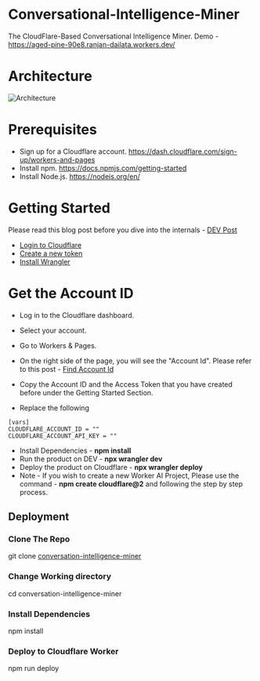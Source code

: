 # Conversational-Intelligence-Miner
The CloudFlare-Based Conversational Intelligence Miner. Demo - https://aged-pine-90e8.ranjan-dailata.workers.dev/

# Architecture

![Architecture](https://github.com/ranjancse26/conversation-intelligence-miner/assets/2565797/f964a55f-5c10-4612-9586-57862f51692b)

# ​​Prerequisites
- Sign up for a Cloudflare account. https://dash.cloudflare.com/sign-up/workers-and-pages
- Install npm. https://docs.npmjs.com/getting-started
- Install Node.js. https://nodejs.org/en/

# Getting Started
Please read this blog post before you dive into the internals - 
[DEV Post](https://dev.to/ranjancse/conversation-intelligence-miner-15bl-temp-slug-8794048)

- [Login to Cloudflare](https://dash.cloudflare.com/)
- [Create a new token](https://dash.cloudflare.com/profile/api-tokens)
- [Install Wrangler](https://developers.cloudflare.com/workers/wrangler/install-and-update/)

# Get the Account ID

- Log in to the Cloudflare dashboard.
- Select your account.
- Go to Workers & Pages.
- On the right side of the page, you will see the "Account Id". Please refer to this post - [Find Account Id](https://developers.cloudflare.com/fundamentals/setup/find-account-and-zone-ids)

- Copy the Account ID and the Access Token that you have created before under the Getting Started Section.
- Replace the following
 ```
[vars]
CLOUDFLARE_ACCOUNT_ID = ""
CLOUDFLARE_ACCOUNT_API_KEY = ""
```
- Install Dependencies - **npm install**
- Run the product on DEV - **npx wrangler dev**
- Deploy the product on Cloudflare - **npx wrangler deploy**
- Note - If you wish to create a new Worker AI Project, Please use the command - **npm create cloudflare@2** and following the step by step process.

## Deployment

### Clone The Repo
git clone [conversation-intelligence-miner](https://github.com/ranjancse26/conversation-intelligence-miner)

### Change Working directory
cd conversation-intelligence-miner

### Install Dependencies
npm install

###  Deploy to Cloudflare Worker
npm run deploy

